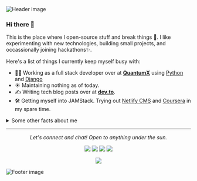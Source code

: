 <img src="https://github.com/mrkp/mrkp/blob/master/header.png?raw=true" alt="Header image">

### Hi there 👋

This is the place where I open-source stuff and break things :rofl:. I like experimenting with new technologies, building small projects, and occassionally joining hackathons✨.

Here's a list of things I currently keep myself busy with:

- :man_technologist: Working as a full stack developer over at **[QuantumX](https://www.quantumx.dev/)** using [Python](https://www.python.org/) and [Django](https://www.djangoproject.com/)
- ☀️ Maintaining nothing as of today.
- ✍️ Writing tech blog posts over at **[dev.to](https://dev.to/mrkaushalp)**.
- 🛠 Getting myself into JAMStack. Trying out [Netlify CMS](https://www.netlifycms.org/) and [Coursera](https://www.coursera.org/) in my spare time.

<details>
  <summary>Some other facts about me</summary>
  <br>
  <p><i>Siri play ME! by Taylor Swift ft. Brendon Urie 🎶</i><p>

  - 🔭 I’m currently working on something cool :wink:
  - 🌱 I’m currently learning Python, Django, JavaScript and Blockchain.<!-- - 👯 I’m looking to collaborate on ... -->
  - 🤔 I’m looking for help with Django
  - 💬 Ask me about anything related to Javascript/Python
  - 📫 How to reach me: [@mr.kaushal.p](https://www.instagram.com/mr.kaushal.p)
  - 😄 Pronouns: He/Him/His
  - ⚡ Fun fact: I :heart: :man_technologist:

  ![My github stats](https://github-readme-stats.vercel.app/api?username=mrkaushal&show_icons=true)
</details>

<hr>
<p align="center">
  <i>Let's connect and chat! Open to anything under the sun.</i>

  <p align="center">
    <a href="https://instagram.com/mr.kaushal.p" alt="Instagram"><img src="https://raw.githubusercontent.com/mrkaushal/mrkaushal/a21acd30c6e9d4f08f0e290335e09b720947350a/Icons/icons8-instagram.svg"></a>
    <a href="https://twitter.com/mr_kaushal_p" alt="Twitter"><img src="https://raw.githubusercontent.com/mrkaushal/mrkaushal/c19491f2156687eae0b88120b86ab916cbda39c1/Icons/icons8-twitter.svg"></a>
    <a href="https://www.linkedin.com/in/mrkaushalp/" alt="Linkedin"><img src="https://github.com/mrkaushal/mrkaushal/blob/master/Icons/icons8-linkedin-2.gif?raw=true"></a>
    <a href="mailto:mr.kaushal.p@gmail.com" alt="Contact me"><img src="https://github.com/mrkaushal/mrkaushal/blob/master/Icons/icons8-secured-letter-64.png?raw=true"></a>
    <!-- <a href="javascript:void(0)" alt="My site"><img src="https://raw.githubusercontent.com/mrkp/mrkp/master/src/external-link-line.svg"></a> -->
  </p>

  <p align="center">
    <img align="center" src="https://visitor-badge.glitch.me/badge?page_id=mrkp.visitor-badge">
  </p>
</p>

<img src="https://raw.githubusercontent.com/mrkp/mrkp/master/footer.png" alt="Footer image">
